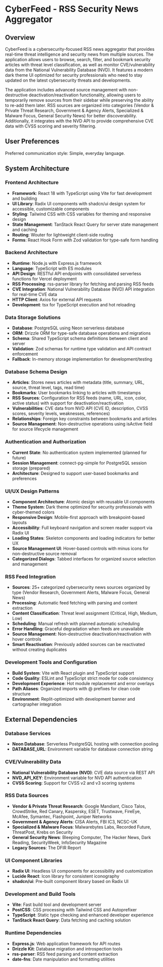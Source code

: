 # CyberFeed - RSS Security News Aggregator

## Overview

CyberFeed is a cybersecurity-focused RSS news aggregator that provides real-time threat intelligence and security news from multiple sources. The application allows users to browse, search, filter, and bookmark security articles with threat level classification, as well as monitor CVE/vulnerability data from the National Vulnerability Database (NVD). It features a modern dark theme UI optimized for security professionals who need to stay updated on the latest cybersecurity threats and developments.

The application includes advanced source management with non-destructive deactivation/reactivation functionality, allowing users to temporarily remove sources from their sidebar while preserving the ability to re-add them later. RSS sources are organized into categories (Vendor & Private Threat Research, Government & Agency Alerts, Specialized & Malware Focus, General Security News) for better discoverability. Additionally, it integrates with the NVD API to provide comprehensive CVE data with CVSS scoring and severity filtering.

## User Preferences

Preferred communication style: Simple, everyday language.

## System Architecture

### Frontend Architecture
- **Framework**: React 18 with TypeScript using Vite for fast development and building
- **UI Library**: Radix UI components with shadcn/ui design system for accessible, customizable components
- **Styling**: Tailwind CSS with CSS variables for theming and responsive design
- **State Management**: TanStack React Query for server state management and caching
- **Routing**: Wouter for lightweight client-side routing
- **Forms**: React Hook Form with Zod validation for type-safe form handling

### Backend Architecture
- **Runtime**: Node.js with Express.js framework
- **Language**: TypeScript with ES modules
- **API Design**: RESTful API endpoints with consolidated serverless functions for Vercel deployment
- **RSS Processing**: rss-parser library for fetching and parsing RSS feeds
- **CVE Integration**: National Vulnerability Database (NVD) API integration for real-time CVE data
- **HTTP Client**: Axios for external API requests
- **Development**: tsx for TypeScript execution and hot reloading

### Data Storage Solutions
- **Database**: PostgreSQL using Neon serverless database
- **ORM**: Drizzle ORM for type-safe database operations and migrations
- **Schema**: Shared TypeScript schema definitions between client and server
- **Validation**: Zod schemas for runtime type validation and API contract enforcement
- **Fallback**: In-memory storage implementation for development/testing

### Database Schema Design
- **Articles**: Stores news articles with metadata (title, summary, URL, source, threat level, tags, read time)
- **Bookmarks**: User bookmarks linking to articles with timestamps
- **RSS Sources**: Configuration for RSS feeds (name, URL, icon, color, active status) with support for deactivation/reactivation
- **Vulnerabilities**: CVE data from NVD API (CVE ID, description, CVSS scores, severity levels, weaknesses, references)
- **Relationships**: Foreign key constraints between bookmarks and articles
- **Source Management**: Non-destructive operations using isActive field for source lifecycle management

### Authentication and Authorization
- **Current State**: No authentication system implemented (planned for future)
- **Session Management**: connect-pg-simple for PostgreSQL session storage (prepared)
- **Architecture**: Designed to support user-based bookmarks and preferences

### UI/UX Design Patterns
- **Component Architecture**: Atomic design with reusable UI components
- **Theme System**: Dark theme optimized for security professionals with cyber-themed colors
- **Responsive Design**: Mobile-first approach with breakpoint-based layouts
- **Accessibility**: Full keyboard navigation and screen reader support via Radix UI
- **Loading States**: Skeleton components and loading indicators for better UX
- **Source Management UI**: Hover-based controls with minus icons for non-destructive source removal
- **Categorized Dialogs**: Tabbed interfaces for organized source selection and management

### RSS Feed Integration
- **Sources**: 25+ categorized cybersecurity news sources organized by type (Vendor Research, Government Alerts, Malware Focus, General News)
- **Processing**: Automatic feed fetching with parsing and content extraction
- **Content Classification**: Threat level assignment (Critical, High, Medium, Low)
- **Scheduling**: Manual refresh with planned automatic scheduling
- **Error Handling**: Graceful degradation when feeds are unavailable
- **Source Management**: Non-destructive deactivation/reactivation with hover controls
- **Smart Reactivation**: Previously added sources can be reactivated without creating duplicates

### Development Tools and Configuration
- **Build System**: Vite with React plugin and TypeScript support
- **Code Quality**: ESLint and TypeScript strict mode for code consistency
- **Development Experience**: Hot module replacement and error overlays
- **Path Aliases**: Organized imports with @ prefixes for clean code structure
- **Environment**: Replit-optimized with development banner and cartographer integration

## External Dependencies

### Database Services
- **Neon Database**: Serverless PostgreSQL hosting with connection pooling
- **DATABASE_URL**: Environment variable for database connection string

### CVE/Vulnerability Data
- **National Vulnerability Database (NVD)**: CVE data source via REST API
- **NVD_API_KEY**: Environment variable for NVD API authentication
- **CVSS Scoring**: Support for CVSS v2 and v3 scoring systems

### RSS Data Sources
- **Vendor & Private Threat Research**: Google Mandiant, Cisco Talos, CrowdStrike, Red Canary, Kaspersky, ESET, Trustwave, FireEye, McAfee, Symantec, Flashpoint, Juniper Networks
- **Government & Agency Alerts**: CISA Alerts, FBI IC3, NCSC-UK
- **Specialized & Malware Focus**: Malwarebytes Labs, Recorded Future, ThreatPost, Krebs on Security
- **General Security News**: Bleeping Computer, The Hacker News, Dark Reading, SecurityWeek, InfoSecurity Magazine
- **Legacy Sources**: The DFIR Report

### UI Component Libraries
- **Radix UI**: Headless UI components for accessibility and customization
- **Lucide React**: Icon library for consistent iconography
- **shadcn/ui**: Pre-built component library based on Radix UI

### Development and Build Tools
- **Vite**: Fast build tool and development server
- **PostCSS**: CSS processing with Tailwind CSS and Autoprefixer
- **TypeScript**: Static type checking and enhanced developer experience
- **TanStack React Query**: Data fetching and caching solution

### Runtime Dependencies
- **Express.js**: Web application framework for API routes
- **Drizzle Kit**: Database migration and introspection tools
- **rss-parser**: RSS feed parsing and content extraction
- **date-fns**: Date manipulation and formatting utilities
